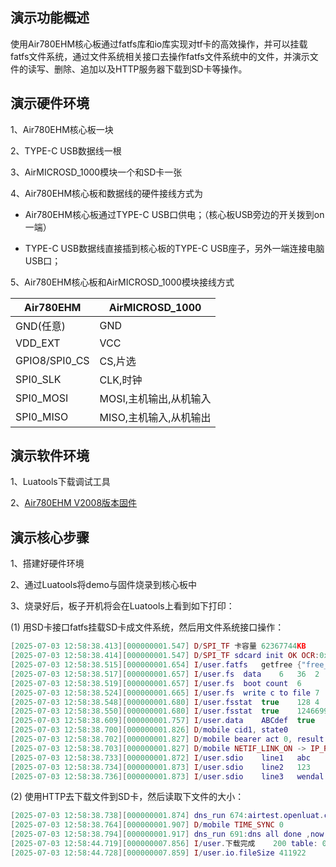 
## 演示功能概述

使用Air780EHM核心板通过fatfs库和io库实现对tf卡的高效操作，并可以挂载fatfs文件系统，通过文件系统相关接口去操作fatfs文件系统中的文件，并演示文件的读写、删除、追加以及HTTP服务器下载到SD卡等操作。

## 演示硬件环境

1、Air780EHM核心板一块

2、TYPE-C USB数据线一根

3、AirMICROSD_1000模块一个和SD卡一张

4、Air780EHM核心板和数据线的硬件接线方式为

- Air780EHM核心板通过TYPE-C USB口供电；（核心板USB旁边的开关拨到on一端）

- TYPE-C USB数据线直接插到核心板的TYPE-C USB座子，另外一端连接电脑USB口；

5、Air780EHM核心板和AirMICROSD_1000模块接线方式

|   Air780EHM     |    AirMICROSD_1000    |
| --------------- | --------------------- |
|  GND(任意)      |          GND          |
|  VDD_EXT        |          VCC          |
|  GPIO8/SPI0_CS  |        CS,片选        |
|  SPI0_SLK       |        CLK,时钟       |
|  SPI0_MOSI      |  MOSI,主机输出,从机输入|
|  SPI0_MISO      |  MISO,主机输入,从机输出|



## 演示软件环境

1、Luatools下载调试工具

2、[Air780EHM V2008版本固件](https://gitee.com/openLuat/LuatOS/tree/master/module/Air780EHM/core)

## 演示核心步骤

1、搭建好硬件环境

2、通过Luatools将demo与固件烧录到核心板中

3、烧录好后，板子开机将会在Luatools上看到如下打印：

(1) 用SD卡接口fatfs挂载SD卡成文件系统，然后用文件系统接口操作：

```lua
[2025-07-03 12:58:38.413][000000001.547] D/SPI_TF 卡容量 62367744KB
[2025-07-03 12:58:38.414][000000001.547] D/SPI_TF sdcard init OK OCR:0xc0ff8000!
[2025-07-03 12:58:38.515][000000001.654] I/user.fatfs	getfree	{"free_sectors":124665856,"total_kb":62334976,"free_kb":62332928,"total_sectors":124669952}
[2025-07-03 12:58:38.517][000000001.657] I/user.fs	data	6	36	2
[2025-07-03 12:58:38.519][000000001.657] I/user.fs	boot count	6
[2025-07-03 12:58:38.524][000000001.665] I/user.fs	write c to file	7	7
[2025-07-03 12:58:38.548][000000001.680] I/user.fsstat	true	128	4	4096	lfs
[2025-07-03 12:58:38.550][000000001.680] I/user.fsstat	true	124669952	4096	512	fatfs
[2025-07-03 12:58:38.609][000000001.757] I/user.data	ABCdef	true
[2025-07-03 12:58:38.700][000000001.826] D/mobile cid1, state0
[2025-07-03 12:58:38.702][000000001.827] D/mobile bearer act 0, result 0
[2025-07-03 12:58:38.703][000000001.827] D/mobile NETIF_LINK_ON -> IP_READY
[2025-07-03 12:58:38.733][000000001.872] I/user.sdio	line1	abc
[2025-07-03 12:58:38.734][000000001.873] I/user.sdio	line2	123
[2025-07-03 12:58:38.736][000000001.873] I/user.sdio	line3	wendal

```

(2) 使用HTTP去下载文件到SD卡，然后读取下文件的大小：

```lua
[2025-07-03 12:58:38.738][000000001.874] dns_run 674:airtest.openluat.com state 0 id 1 ipv6 0 use dns server2, try 0
[2025-07-03 12:58:38.764][000000001.907] D/mobile TIME_SYNC 0
[2025-07-03 12:58:38.794][000000001.917] dns_run 691:dns all done ,now stop
[2025-07-03 12:58:44.719][000000007.856] I/user.下载完成	200	table: 0C7F62D8	411922
[2025-07-03 12:58:44.728][000000007.859] I/user.io.fileSize	411922
```